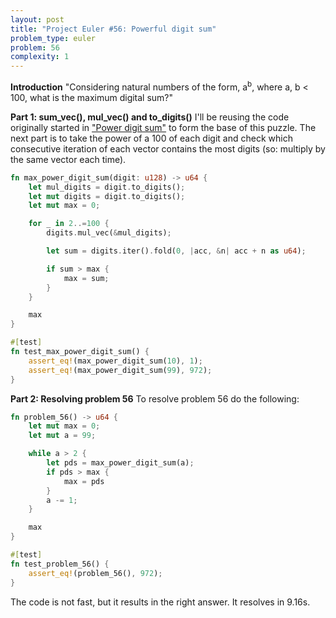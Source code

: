```yaml
---
layout: post
title: "Project Euler #56: Powerful digit sum"
problem_type: euler
problem: 56
complexity: 1
---
```


**Introduction**
"Considering natural numbers of the form, a<sup>b</sup>, where a, b < 100, what is the maximum digital sum?"

**Part 1: sum_vec(), mul_vec() and to_digits()**
I'll be reusing the code originally started in ["Power digit sum"](/2021/10/26/project-euler-16-power-digit-sum.html) to form the base of this puzzle. The next part is to take the power of a 100 of each digit and check which consecutive iteration of each vector contains the most digits (so: multiply by the same vector each time).

```rust
fn max_power_digit_sum(digit: u128) -> u64 {
    let mul_digits = digit.to_digits();
    let mut digits = digit.to_digits();
    let mut max = 0;

    for _ in 2..=100 {
        digits.mul_vec(&mul_digits);

        let sum = digits.iter().fold(0, |acc, &n| acc + n as u64);

        if sum > max {
            max = sum;
        }
    }

    max
}

#[test]
fn test_max_power_digit_sum() {
    assert_eq!(max_power_digit_sum(10), 1);
    assert_eq!(max_power_digit_sum(99), 972);
}
```

**Part 2: Resolving problem 56**
To resolve problem 56 do the following:

```rust
fn problem_56() -> u64 {
    let mut max = 0;
    let mut a = 99;

    while a > 2 {
        let pds = max_power_digit_sum(a);
        if pds > max {
            max = pds
        }
        a -= 1;
    }

    max
}

#[test]
fn test_problem_56() {
    assert_eq!(problem_56(), 972);
}
```

The code is not fast, but it results in the right answer. It resolves in 9.16s.
